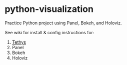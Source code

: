 # python-visualization
Practice Python project using Panel, Bokeh, and Holoviz.

See wiki for install & config instructions for:
1. [Tethys](https://github.com/shylaclark/python-visualization/wiki/Tethys)
2. Panel
3. Bokeh
4. Holoviz
